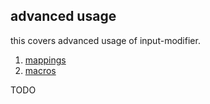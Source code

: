 ## advanced usage

this covers advanced usage of input-modifier.

1. [mappings](mappings.md)
2. [macros](macros.md)

TODO
